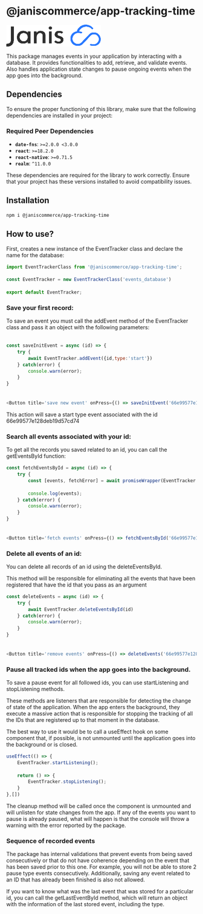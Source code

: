 # @janiscommerce/app-tracking-time
![janis-logo](brand-logo.png)

This package manages events in your application by interacting with a database. It provides functionalities to add, retrieve, and validate events. Also handles application state changes to pause ongoing events when the app goes into the background.

## Dependencies

To ensure the proper functioning of this library, make sure that the following dependencies are installed in your project:

### Required Peer Dependencies

- **`date-fns`**: `>=2.0.0 <3.0.0`
- **`react`**: `>=18.2.0`
- **`react-native`**: `>=0.71.5`
- **`realm`**: `^11.0.0`

These dependencies are required for the library to work correctly. Ensure that your project has these versions installed to avoid compatibility issues.

## Installation

```bash
npm i @janiscommerce/app-tracking-time
```


## How to use?

First, creates a new instance of the EventTracker class and declare the name for the database:

```js
import EventTrackerClass from '@janiscommerce/app-tracking-time';

const EventTracker = new EventTrackerClass('events_database')

export default EventTracker;

```

### Save your first record:

To save an event you must call the addEvent method of the EventTracker class and pass it an object with the following parameters:

```js

const saveInitEvent = async (id) => {
    try {
        await EventTracker.addEvent({id,type:'start'})
    } catch(error) {
        console.warn(error);
    }
}


<Button title='save new event' onPress={() => saveInitEvent('66e99577e128deb19d57cd74')}/>
```

This action will save a start type event associated with the id 66e99577e128deb19d57cd74


### Search all events associated with your id:

To get all the records you saved related to an id, you can call the getEventsById function:

```js
const fetchEventsById = async (id) => {
    try {
        const [events, fetchError] = await promiseWrapper(EventTracker.getEventsById(id))

        console.log(events);
    } catch(error) {
        console.warn(error);
    }
}


<Button title='fetch events' onPress={() => fetchEventsById('66e99577e128deb19d57cd74')}/>
```

### Delete all events of an id:

You can delete all records of an id using the deleteEventsById.

This method will be responsible for eliminating all the events that have been registered that have the id that you pass as an argument

```js
const deleteEvents = async (id) => {
    try {
        await EventTracker.deleteEventsById(id)
    } catch(error) {
        console.warn(error);
    }
}


<Button title='remove events' onPress={() => deleteEvents('66e99577e128deb19d57cd74')}/>
```

### Pause all tracked ids when the app goes into the background.

To save a pause event for all followed ids, you can use startListening and stopListening methods.

These methods are listeners that are responsible for detecting the change of state of the application. When the app enters the background, they execute a massive action that is responsible for stopping the tracking of all the IDs that are registered up to that moment in the database.

The best way to use it would be to call a useEffect hook on some component that, if possible, is not unmounted until the application goes into the background or is closed.

```js
useEffect(() => {
    EventTracker.startListening();

    return () => {
        EventTracker.stopListening();
    }
},[])
```

The cleanup method will be called once the component is unmounted and will unlisten for state changes from the app.
If any of the events you want to pause is already paused, what will happen is that the console will throw a warning with the error reported by the package.

### Sequence of recorded events

The package has internal validations that prevent events from being saved consecutively or that do not have coherence depending on the event that has been saved prior to this one.
For example, you will not be able to store 2 pause type events consecutively. Additionally, saving any event related to an ID that has already been finished is also not allowed.

If you want to know what was the last event that was stored for a particular id, you can call the getLastEventById method, which will return an object with the information of the last stored event, including the type.